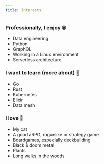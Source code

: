 ```yaml
---
title: Interests
---
```


### Professionally, I enjoy 🤓
- Data engineering
- Python
- GraphQL
- Working in a Linux environment
- Serverless architecture 

### I want to learn (more about) 📖
- Go
- Rust
- Kubernetes
- Elixir
- Data mesh

### I love 💜
- My cat
- A good aRPG, roguelike or strategy game
- Boardgames, especially deckbuilding
- Black & doom metal 
- Plants 
- Long walks in the woods
